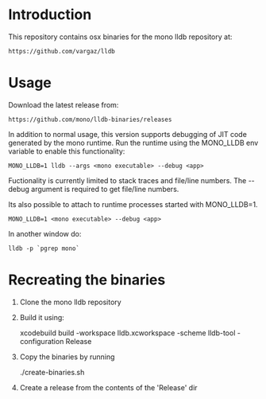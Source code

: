 
Introduction
============

This repository contains osx binaries for the mono lldb repository at:

	https://github.com/vargaz/lldb

Usage
=====

Download the latest release from:

	https://github.com/mono/lldb-binaries/releases

In addition to normal usage, this version supports debugging of JIT code generated by the mono runtime. Run the runtime using the MONO_LLDB env variable to enable this functionality:

	MONO_LLDB=1 lldb --args <mono executable> --debug <app>

Fuctionality is currently limited to stack traces and file/line numbers. The --debug argument is required to get file/line numbers.

Its also possible to attach to runtime processes started with MONO_LLDB=1.

	MONO_LLDB=1 <mono executable> --debug <app>

In another window do:

	lldb -p `pgrep mono`

Recreating the binaries
=======================

1. Clone the mono lldb repository
2. Build it using:

	xcodebuild build -workspace lldb.xcworkspace -scheme lldb-tool -configuration Release

3. Copy the binaries by running

	./create-binaries.sh <lldb source dir>

4. Create a release from the contents of the 'Release' dir

